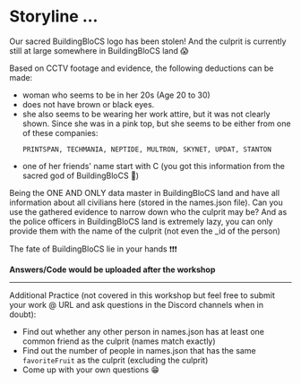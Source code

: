 # Storyline ...

Our sacred BuildingBloCS logo has been stolen! And the culprit is currently still at large somewhere in BuildingBloCS land :scream:

Based on CCTV footage and evidence, the following deductions can be made:
- woman who seems to be in her 20s (Age 20 to 30)
- does not have brown or black eyes.
- she also seems to be wearing her work attire, but it was not clearly shown. Since she was in a pink top, but she seems to be either from one of these companies:
  ```
  PRINTSPAN, TECHMANIA, NEPTIDE, MULTRON, SKYNET, UPDAT, STANTON
  ```
- one of her friends' name start with C (you got this information from the sacred god of BuildingBloCS :bow:)

Being the ONE AND ONLY data master in BuildingBloCS land and have all information about all civilians here (stored in the names.json file). Can you use the gathered evidence to narrow down who the culprit may be? And as the police officers in BuildingBloCS land is extremely lazy, you can only provide them with the name of the culprit (not even the \_id of the person)

The fate of BuildingBloCS lie in your hands :exclamation::exclamation::exclamation:

**Answers/Code would be uploaded after the workshop**

---

Additional Practice (not covered in this workshop but feel free to submit your work @ URL and ask questions in the Discord channels when in doubt):
- Find out whether any other person in names.json has at least one common friend as the culprit (names match exactly)
- Find out the number of people in names.json that has the same `favoriteFruit` as the culprit (excluding the culprit)
- Come up with your own questions :grin:
